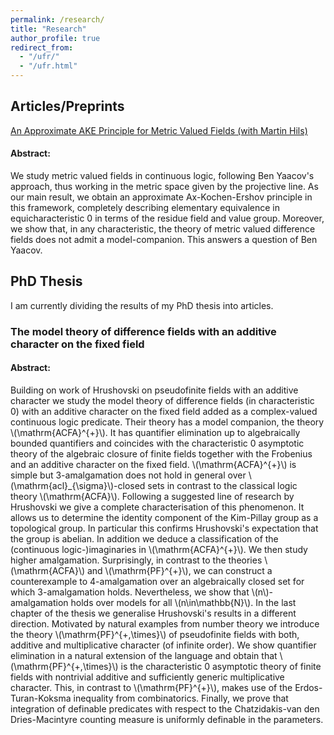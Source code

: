```yaml
---
permalink: /research/
title: "Research"
author_profile: true
redirect_from: 
  - "/ufr/"
  - "/ufr.html"
---
```



## Articles/Preprints
[An Approximate AKE Principle for Metric Valued Fields (with Martin Hils)](https://arxiv.org/abs/2208.10186)
#### Abstract:
We study metric valued fields in continuous logic, following Ben Yaacov's approach, thus working in the metric space given by the projective line. As our main result, we obtain an approximate Ax-Kochen-Ershov principle in this framework, completely describing elementary equivalence in equicharacteristic 0 in terms of the residue field and value group. Moreover, we show that, in any characteristic, the theory of metric valued difference fields does not admit a model-companion. This answers a question of Ben Yaacov.
## PhD Thesis 
I am currently dividing the results of my PhD thesis into articles.
### The model theory of difference fields with an additive character on the fixed field
#### Abstract:
Building on work of Hrushovski on pseudofinite fields with an additive character we study the model theory of difference fields (in characteristic 0) with an additive character on the fixed field added as a complex-valued continuous logic predicate. Their theory has a model companion, the theory \\(\mathrm{ACFA}^{+}\\). It has quantifier elimination up to algebraically bounded quantifiers and coincides with the characteristic 0 asymptotic theory of the algebraic closure of finite fields together with the Frobenius and an additive character on the fixed field. \\(\mathrm{ACFA}^{+}\\) is simple but 3-amalgamation does not hold in general over \\(\mathrm{acl}_{\sigma}\\)-closed sets in contrast to the classical logic theory \\(\mathrm{ACFA}\\).
Following a suggested line of research by Hrushovski we give a complete characterisation of this phenomenon. It allows us to determine the identity component of the Kim-Pillay group as a topological group. In particular this confirms Hrushovski's expectation that the group is abelian. In addition we deduce a classification of the (continuous logic-)imaginaries in \\(\mathrm{ACFA}^{+}\\).
We then study higher amalgamation. Surprisingly, in contrast to the theories \\(\mathrm{ACFA}\\) and \\(\mathrm{PF}^{+}\\), we can construct a counterexample to 4-amalgamation over an algebraically closed set for which 3-amalgamation holds. Nevertheless, we show that \\(n\\)-amalgamation holds over models for all \\(n\in\mathbb{N}\\).
In the last chapter of the thesis we generalise Hrushovski's results in a different direction. Motivated by natural examples from number theory we introduce the theory \\(\mathrm{PF}^{+,\times}\\) of pseudofinite fields with both, additive and multiplicative character (of infinite order). We show quantifier elimination in a natural extension of the language and obtain that \\(\mathrm{PF}^{+,\times}\\) is the characteristic 0 asymptotic theory of finite fields with nontrivial additive and sufficiently generic multiplicative character. This, in contrast to \\(\mathrm{PF}^{+}\\), makes use of the Erdos-Turan-Koksma inequality from combinatorics. Finally, we prove that integration of definable predicates with respect to the Chatzidakis-van den Dries-Macintyre counting measure is uniformly definable in the parameters. 



